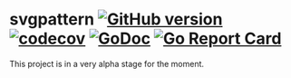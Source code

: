 # svgpattern [![GitHub version](https://badge.fury.io/gh/src-d%2Fgitbase.svg)](https://github.com/kpym/svgpattern/releases) [![codecov](https://codecov.io/gh/kpym/svgpattern/branch/master/graph/badge.svg)](https://codecov.io/gh/kpym/svgpattern) [![GoDoc](https://godoc.org/github/kpym/svgpattern.v0?status.svg)](https://godoc.org/github/kpym/svgpattern.v0) [![Go Report Card](https://goreportcard.com/badge/github.com/kpym/svgpattern)](https://goreportcard.com/report/github.com/kpym/svgpattern)

This project is in a very alpha stage for the moment.
